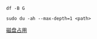 
```
df -B G

sudo du -ah --max-depth=1 <path>
```
[磁盘占用](https://cloud.tencent.com/developer/news/376622)

